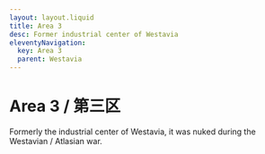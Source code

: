 ```yaml
---
layout: layout.liquid
title: Area 3
desc: Former industrial center of Westavia
eleventyNavigation:
  key: Area 3
  parent: Westavia
---
```


# Area 3 / 第三区

Formerly the industrial center of Westavia, it was nuked during the Westavian / Atlasian war.
